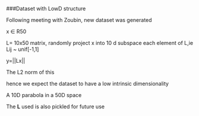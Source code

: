###Dataset with LowD structure

Following meeting with Zoubin, new dataset was generated


x ∈ R50 

L= 10x50 matrix, randomly project x into 10 d subspace
each element of L,ie Lij ~ unif[-1,1]


y=||Lx||

The L2 norm of this 

hence we expect the dataset to have a low intrinsic dimensionality 


A 10D parabola in a 50D space 

The **L** used is also pickled for future use